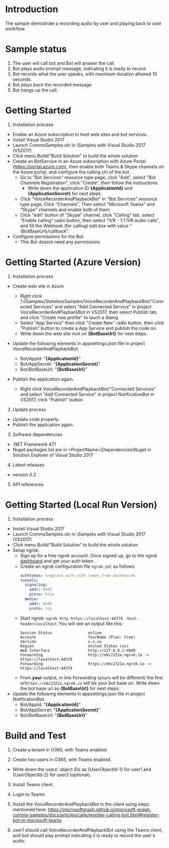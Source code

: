﻿# Introduction
The sample demostrate a recording audio by user and playing back to user workflow. 

# Sample status
1. The user will call bot and Bot will answer the call.
2. Bot plays audio prompt message, indicating it is ready to record.
3. Bot records what the user speaks, with maximum duration allowed 10 seconds.
4. Bot plays back the recorded message.
5. Bot hangs up the call.

# Getting Started 
1.	Installation process
  * Enable an Azure subscription to host web sites and bot services. 
  * Install Visual Studio 2017
  * Launch CommsSamples.sln in <Repository>\Samples with Visual Studio 2017 (VS2017)
  * Click menu Build/"Build Solution" to build the whole solution
  * Create an BotService in an Azure subscription with Azure Portal (https://portal.azure.com), then enable both Teams & Skype channels on the Azure portal, and configure the calling Uri of the bot. 
    - Go to "Bot Services" resource type page, click "Add", select "Bot Channels Registration", click "Create", then follow the instructions. 
      - Write down the application ID **\{ApplicationId}** and **\{ApplicationSecret}** for next steps. 
    - Click "VoiceRecorderAndPlaybackBot" in "Bot Services" resource type page, Click "Channels", Then select "Microsoft Teams" and "Skype" channels and enable both of them.
    - Click "edit" button of "Skype" channel, click "Calling" tab, select "Enable calling" radio button, then select "IVR - 1:1 IVR audio calls", and fill the Webhook (for calling) edit box with value "\{BotBaseUrl}/callback". 
  * Configure permissions for the Bot.
    - This Bot doesnt need any permissions
    
# Getting Started (Azure Version)
1.	Installation process
  * Create web site in Azure
    - Right click 1.0Samples/StatelessSamples/VoiceRecorderAndPlaybackBot/"Connected Services" and select "Add Connected Service" in project VoiceRecorderAndPlaybackBot in VS2017, then select Publish tab, and click "Create new profile" to lauch a dialog
    - Select "App Service" then click "Create New" radio button, then click "Publish" button to create a App Service and publish the code on. 
    - Write down the web site root uri **\{BotBaseUrl}** for next steps.
  
  * Update the following elements in appsettings.json file in project VoiceRecorderAndPlaybackBot.
    - Bot/AppId: "**\{ApplicationId}**"
    - Bot/AppSecret: "**\{ApplicationSecret}**"
    - Bot/BotBaseUrl: "**\{BotBaseUrl}**"

  * Publish the application again. 
    - Right click VoiceRecorderAndPlaybackBot/"Connected Services" and select "Add Connected Service" in project NotificationBot in VS2017, click "Publish" button.

2. Update process
  * Update code properly.
  * Publish the application again.

3.	Software dependencies
  * .NET Framework 471
  * Nuget packages list are in \<ProjectName>\Dependencies\Nuget in Solution Explorer of Visual Studio 2017
	
4.	Latest releases
  * version 0.2

5.	API references

# Getting Started (Local Run Version)
1.	Installation process
  * Install Visual Studio 2017
  * Launch CommsSamples.sln in <Repository>\Samples with Visual Studio 2017 (VS2017)
  * Click menu Build/"Build Solution" to build the whole solution
  * Setup ngrok.
    - Sign up for a free ngrok account. Once signed up, go to the ngrok [dashboard](https://dashboard.ngrok.com/) and get your auth token.
    - Create an ngrok configuration file `ngrok.yml` as follows:
        ```yaml
        authtoken: %replace_with_auth_token_from_dashboard%
        tunnels:
          signaling:
            addr: 9442
            proto: http
          media: 
            addr: 8445
            proto: tcp
        ```
    - Start ngrok: `ngrok http https://localhost:44379 -host-header=localhost`. You will see an output like this:
        ```ymal
        Session Status                online
        Account                       YourName (Plan: Free)
        Version                       x.x.xx
        Region                        United States (us)
        Web Interface                 http://127.0.0.1:4040
        Forwarding                    http://e6c2321a.ngrok.io -> https://localhost:44379
        Forwarding                    https://e6c2321a.ngrok.io -> https://localhost:44379
        ```
    - From **your** output, in line Forwarding (yours will be different) the first url`https://e6c2321a.ngrok.io` will be your bot base uri. Write down the bot base uri as **\{BotBaseUrl}** for next steps.
  * Update the following elements in appsettings.json file in project NotificationBot.
    - Bot/AppId: "**\{ApplicationId}**"
    - Bot/AppSecret: "**\{ApplicationSecret}**"
    - Bot/BotBaseUrl: "**\{BotBaseUrl}**"

# Build and Test
1. Create a tenant in O365, with Teams enabled. 

2. Create two users in O365, with Teams enabled. 
  * Write down the users' object IDs as \{UserObjectId-1} for user1 and \{UserObjectId-2} for user2 (optional).

3. Install Teams client.

4. Login to Teams

5. Install the VoiceRecorderAndPlaybackBot in the client using steps mentioned here: https://microsoftgraph.github.io/microsoft-graph-comms-samples/docs/articles/calls/register-calling-bot.html#register-bot-in-microsoft-teams

6. user1 should call VoiceRecorderAndPlaybackBot using the Teams client, and bot should play prompt indicating it is ready to record the user's audio.
